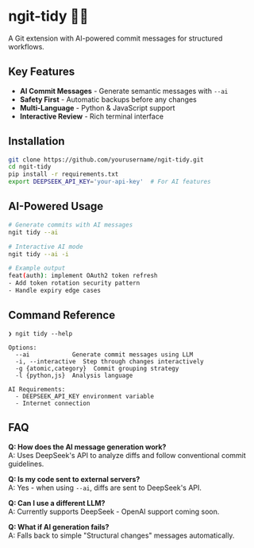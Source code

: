 # ngit-tidy 🧹🚀

A Git extension with AI-powered commit messages for structured workflows.

## Key Features

- **AI Commit Messages** - Generate semantic messages with `--ai`
- **Safety First** - Automatic backups before any changes
- **Multi-Language** - Python & JavaScript support
- **Interactive Review** - Rich terminal interface

## Installation

```bash
git clone https://github.com/yourusername/ngit-tidy.git
cd ngit-tidy
pip install -r requirements.txt
export DEEPSEEK_API_KEY='your-api-key'  # For AI features
```

## AI-Powered Usage

```bash
# Generate commits with AI messages
ngit tidy --ai

# Interactive AI mode
ngit tidy --ai -i

# Example output
feat(auth): implement OAuth2 token refresh
- Add token rotation security pattern
- Handle expiry edge cases
```

## Command Reference

```text
❯ ngit tidy --help

Options:
  --ai            Generate commit messages using LLM
  -i, --interactive  Step through changes interactively
  -g {atomic,category}  Commit grouping strategy
  -l {python,js}  Analysis language

AI Requirements:
  - DEEPSEEK_API_KEY environment variable
  - Internet connection
```

## FAQ

**Q: How does the AI message generation work?**  
A: Uses DeepSeek's API to analyze diffs and follow conventional commit guidelines.

**Q: Is my code sent to external servers?**  
A: Yes - when using `--ai`, diffs are sent to DeepSeek's API.

**Q: Can I use a different LLM?**  
A: Currently supports DeepSeek - OpenAI support coming soon.

**Q: What if AI generation fails?**  
A: Falls back to simple "Structural changes" messages automatically.
